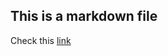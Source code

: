 ## This is a markdown file
Check this [link](https://github.com/adam-p/markdown-here/wiki/Markdown-Cheatsheet)
